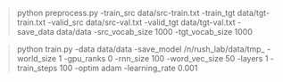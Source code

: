 



> python preprocess.py -train_src data/src-train.txt -train_tgt data/tgt-train.txt -valid_src data/src-val.txt -valid_tgt data/tgt-val.txt -save_data data/data -src_vocab_size 1000 -tgt_vocab_size 1000

> python train.py -data data/data -save_model /n/rush_lab/data/tmp_ -world_size 1 -gpu_ranks 0 -rnn_size 100 -word_vec_size 50 -layers 1 -train_steps 100 -optim adam  -learning_rate 0.001
